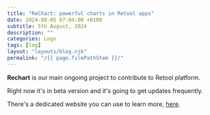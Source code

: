 ```yaml
---
title: "ReChart: powerful charts in Retool apps"
date: 2024-08-05 07:04:00 +0100
subtitle: 5th August, 2024
description: ""
categories: Logs
tags: [log]
layout: "layouts/blog.njk"
permalink: "/{{ page.filePathStem }}/"
---
```


**Rechart** is our main ongoing project to contribute to Retool platform.

Right now it's in beta version and it's going to get updates frequently.

There's a dedicated website you can use to learn more, [here](https://rechart.cc/).
